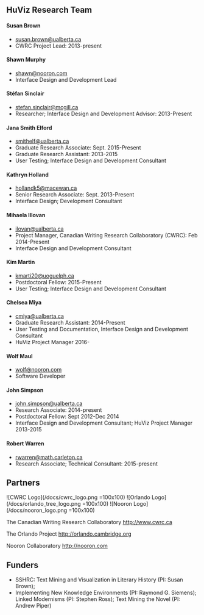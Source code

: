 
## HuViz Research Team

#### Susan Brown
* susan.brown@ualberta.ca
* CWRC Project Lead: 2013-present

#### Shawn Murphy
* shawn@nooron.com
* Interface Design and Development Lead

#### Stéfan Sinclair
* stefan.sinclair@mcgill.ca
* Researcher; Interface Design and Development Advisor: 2013-Present

#### Jana Smith Elford
* smithelf@ualberta.ca
* Graduate Research Associate: Sept. 2015-Present
* Graduate Research Assistant: 2013-2015
* User Testing; Interface Design and Development Consultant

#### Kathryn Holland
* hollandk5@macewan.ca
* Senior Research Associate: Sept. 2013-Present
* Interface Design; Development Consultant

#### Mihaela Illovan
* ilovan@ualberta.ca
* Project Manager, Canadian Writing Research Collaboratory (CWRC): Feb 2014-Present
* Interface Design and Development Consultant

#### Kim Martin
* kmarti20@uoguelph.ca
* Postdoctoral Fellow: 2015-Present
* User Testing; Interface Design and Development Consultant

#### Chelsea Miya
* cmiya@ualberta.ca
* Graduate Research Assistant: 2014-Present
* User Testing and Documentation, Interface Design and Development Consultant
* HuViz Project Manager 2016-

#### Wolf Maul
* wolf@nooron.com
* Software Developer

#### John Simpson
* john.simpson@ualberta.ca
* Research Associate: 2014-present
* Postdoctoral Fellow: Sept 2012-Dec 2014
* Interface Design and Development Consultant; HuViz Project Manager 2013-2015

#### Robert Warren
* rwarren@math.carleton.ca
* Research Associate; Technical Consultant: 2015-present

## Partners
![CWRC Logo](/docs/cwrc_logo.png =100x100)
![Orlando Logo](/docs/orlando_tree_logo.png =100x100)
![Nooron Logo](/docs/nooron_logo.png =100x100)

The Canadian Writing Research Collaboratory
http://www.cwrc.ca

The Orlando Project
http://orlando.cambridge.org

Nooron Collaboratory
http://nooron.com

## Funders

* SSHRC: Text Mining and Visualization in Literary History (PI: Susan Brown);
* Implementing New Knowledge Environments (PI: Raymond G. Siemens); Linked Modernisms (PI: Stephen Ross); Text Mining the Novel (PI: Andrew Piper)
